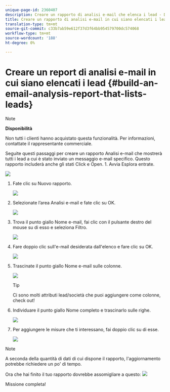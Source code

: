 ```yaml
---
unique-page-id: 2360407
description: Creare un rapporto di analisi e-mail che elenca i lead - Documenti Marketo - Documentazione prodotto
title: Creare un rapporto di analisi e-mail in cui siano elencati i lead
translation-type: tm+mt
source-git-commit: c33b7ab59e612f37d3f64bb954579700dc574068
workflow-type: tm+mt
source-wordcount: '188'
ht-degree: 0%

---
```



# Creare un report di analisi e-mail in cui siano elencati i lead {#build-an-email-analysis-report-that-lists-leads}

>[!NOTE]
>
>**Disponibilità**
>
>Non tutti i clienti hanno acquistato questa funzionalità. Per informazioni, contattate il rappresentante commerciale.

Seguite questi passaggi per creare un rapporto Analisi e-mail che mostrerà tutti i lead a cui è stato inviato un messaggio e-mail specifico. Questo rapporto includerà anche gli stati Click e Open. 1. Avvia Esplora entrate.

![](assets/image2014-9-17-19-3a12-3a54.png)

1. Fate clic su Nuovo rapporto.

   ![](assets/image2014-9-17-19-3a13-3a1.png)

1. Selezionate l’area Analisi e-mail e fate clic su OK.

   ![](assets/image2014-9-17-19-3a14-3a0.png)

1. Trova il punto giallo Nome e-mail, fai clic con il pulsante destro del mouse su di esso e seleziona Filtro.

   ![](assets/image2014-9-17-19-3a14-3a6.png)

1. Fare doppio clic sull&#39;e-mail desiderata dall&#39;elenco e fare clic su OK.

   ![](assets/image2014-9-17-19-3a14-3a11.png)

1. Trascinate il punto giallo Nome e-mail sulle colonne.

   ![](assets/image2014-9-17-19-3a15-3a0.png)

   >[!TIP]
   >
   >Ci sono molti attributi lead/società che puoi aggiungere come colonne, check out!

1. Individuare il punto giallo Nome completo e trascinarlo sulle righe.

   ![](assets/image2014-9-17-19-3a15-3a32.png)

1. Per aggiungere le misure che ti interessano, fai doppio clic su di esse.

   ![](assets/image2014-9-17-19-3a15-3a47.png)

>[!NOTE]
>
>A seconda della quantità di dati di cui dispone il rapporto, l&#39;aggiornamento potrebbe richiedere un po&#39; di tempo.

Ora che hai finito il tuo rapporto dovrebbe assomigliare a questo:   ![](assets/image2014-9-17-19-3a16-3a39.png)

Missione completa!
